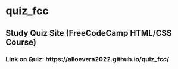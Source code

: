 # quiz_fcc
<h2> Study Quiz Site (FreeCodeCamp HTML/CSS Course) </h2>
<h3> Link on Quiz: https://alloevera2022.github.io/quiz_fcc/ </h3>
